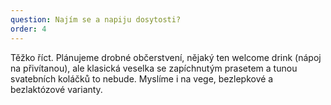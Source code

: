 ```yaml
---
question: Najím se a napiju dosytosti?
order: 4
---
```

Těžko říct. Plánujeme drobné občerstvení, nějaký ten welcome drink (nápoj na přivítanou), ale klasická veselka se zapíchnutým prasetem a tunou svatebních koláčků to nebude. Myslíme i na vege, bezlepkové a bezlaktózové varianty.